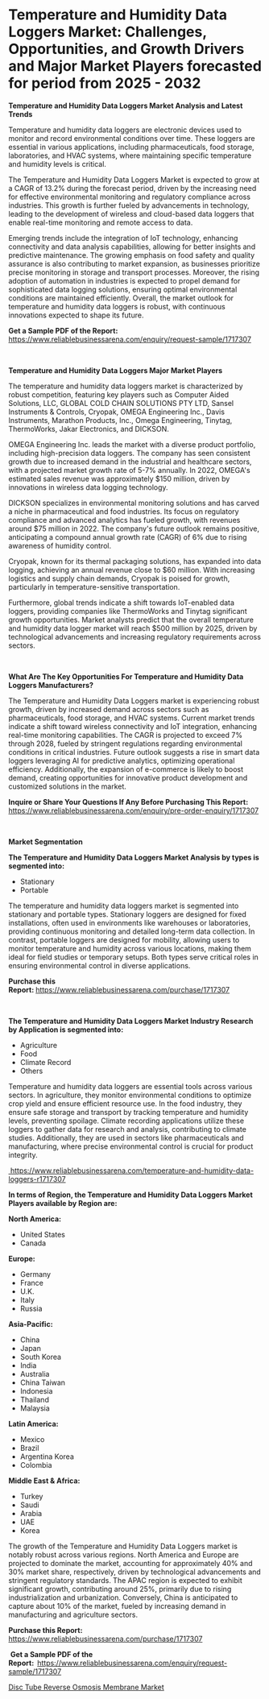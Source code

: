 <p><h1>Temperature and Humidity Data Loggers Market: Challenges, Opportunities, and Growth Drivers and Major Market Players forecasted for period from 2025 - 2032</h1></p><p><strong>Temperature and Humidity Data Loggers Market Analysis and Latest Trends</strong></p>
<p><p>Temperature and humidity data loggers are electronic devices used to monitor and record environmental conditions over time. These loggers are essential in various applications, including pharmaceuticals, food storage, laboratories, and HVAC systems, where maintaining specific temperature and humidity levels is critical. </p><p>The Temperature and Humidity Data Loggers Market is expected to grow at a CAGR of 13.2% during the forecast period, driven by the increasing need for effective environmental monitoring and regulatory compliance across industries. This growth is further fueled by advancements in technology, leading to the development of wireless and cloud-based data loggers that enable real-time monitoring and remote access to data. </p><p>Emerging trends include the integration of IoT technology, enhancing connectivity and data analysis capabilities, allowing for better insights and predictive maintenance. The growing emphasis on food safety and quality assurance is also contributing to market expansion, as businesses prioritize precise monitoring in storage and transport processes. Moreover, the rising adoption of automation in industries is expected to propel demand for sophisticated data logging solutions, ensuring optimal environmental conditions are maintained efficiently. Overall, the market outlook for temperature and humidity data loggers is robust, with continuous innovations expected to shape its future.</p></p>
<p><strong>Get a Sample PDF of the Report:&nbsp;</strong> <a href="https://www.reliablebusinessarena.com/enquiry/request-sample/1717307?utm_campaign=2452&utm_medium=2&utm_source=Github&utm_content=ia&utm_term=25032025&utm_id=temperature-and-humidity-data-loggers">https://www.reliablebusinessarena.com/enquiry/request-sample/1717307</a></p>
<p>&nbsp;</p>
<p><strong>Temperature and Humidity Data Loggers Major Market Players</strong></p>
<p><p>The temperature and humidity data loggers market is characterized by robust competition, featuring key players such as Computer Aided Solutions, LLC, GLOBAL COLD CHAIN SOLUTIONS PTY LTD, Sansel Instruments & Controls, Cryopak, OMEGA Engineering Inc., Davis Instruments, Marathon Products, Inc., Omega Engineering, Tinytag, ThermoWorks, Jakar Electronics, and DICKSON.</p><p>OMEGA Engineering Inc. leads the market with a diverse product portfolio, including high-precision data loggers. The company has seen consistent growth due to increased demand in the industrial and healthcare sectors, with a projected market growth rate of 5-7% annually. In 2022, OMEGA's estimated sales revenue was approximately $150 million, driven by innovations in wireless data logging technology.</p><p>DICKSON specializes in environmental monitoring solutions and has carved a niche in pharmaceutical and food industries. Its focus on regulatory compliance and advanced analytics has fueled growth, with revenues around $75 million in 2022. The company's future outlook remains positive, anticipating a compound annual growth rate (CAGR) of 6% due to rising awareness of humidity control.</p><p>Cryopak, known for its thermal packaging solutions, has expanded into data logging, achieving an annual revenue close to $60 million. With increasing logistics and supply chain demands, Cryopak is poised for growth, particularly in temperature-sensitive transportation.</p><p>Furthermore, global trends indicate a shift towards IoT-enabled data loggers, providing companies like ThermoWorks and Tinytag significant growth opportunities. Market analysts predict that the overall temperature and humidity data logger market will reach $500 million by 2025, driven by technological advancements and increasing regulatory requirements across sectors.</p></p>
<p>&nbsp;</p>
<p><strong>What Are The Key Opportunities For Temperature and Humidity Data Loggers Manufacturers?</strong></p>
<p><p>The Temperature and Humidity Data Loggers market is experiencing robust growth, driven by increased demand across sectors such as pharmaceuticals, food storage, and HVAC systems. Current market trends indicate a shift toward wireless connectivity and IoT integration, enhancing real-time monitoring capabilities. The CAGR is projected to exceed 7% through 2028, fueled by stringent regulations regarding environmental conditions in critical industries. Future outlook suggests a rise in smart data loggers leveraging AI for predictive analytics, optimizing operational efficiency. Additionally, the expansion of e-commerce is likely to boost demand, creating opportunities for innovative product development and customized solutions in the market.</p></p>
<p><strong>Inquire or Share Your Questions If Any Before Purchasing This Report:</strong> <a href="https://www.reliablebusinessarena.com/enquiry/pre-order-enquiry/1717307?utm_campaign=2452&utm_medium=2&utm_source=Github&utm_content=ia&utm_term=25032025&utm_id=temperature-and-humidity-data-loggers">https://www.reliablebusinessarena.com/enquiry/pre-order-enquiry/1717307</a></p>
<p>&nbsp;</p>
<p><strong>Market Segmentation</strong></p>
<p><strong>The Temperature and Humidity Data Loggers Market Analysis by types is segmented into:</strong></p>
<p><ul><li>Stationary</li><li>Portable</li></ul></p>
<p><p>The temperature and humidity data loggers market is segmented into stationary and portable types. Stationary loggers are designed for fixed installations, often used in environments like warehouses or laboratories, providing continuous monitoring and detailed long-term data collection. In contrast, portable loggers are designed for mobility, allowing users to monitor temperature and humidity across various locations, making them ideal for field studies or temporary setups. Both types serve critical roles in ensuring environmental control in diverse applications.</p></p>
<p><strong>Purchase this Report:&nbsp;</strong><a href="https://www.reliablebusinessarena.com/purchase/1717307?utm_campaign=2452&utm_medium=2&utm_source=Github&utm_content=ia&utm_term=25032025&utm_id=temperature-and-humidity-data-loggers">https://www.reliablebusinessarena.com/purchase/1717307</a></p>
<p>&nbsp;</p>
<p><strong>The Temperature and Humidity Data Loggers Market Industry Research by Application is segmented into:</strong></p>
<p><ul><li>Agriculture</li><li>Food</li><li>Climate Record</li><li>Others</li></ul></p>
<p><p>Temperature and humidity data loggers are essential tools across various sectors. In agriculture, they monitor environmental conditions to optimize crop yield and ensure efficient resource use. In the food industry, they ensure safe storage and transport by tracking temperature and humidity levels, preventing spoilage. Climate recording applications utilize these loggers to gather data for research and analysis, contributing to climate studies. Additionally, they are used in sectors like pharmaceuticals and manufacturing, where precise environmental control is crucial for product integrity.</p></p>
<p><a href="https://www.reliablebusinessarena.com/temperature-and-humidity-data-loggers-r1717307?utm_campaign=2452&utm_medium=2&utm_source=Github&utm_content=ia&utm_term=25032025&utm_id=temperature-and-humidity-data-loggers">&nbsp;https://www.reliablebusinessarena.com/temperature-and-humidity-data-loggers-r1717307</a></p>
<p><strong>In terms of Region, the Temperature and Humidity Data Loggers Market Players available by Region are:</strong></p>
<p>
    <p> <strong> North America: </strong>
        <ul>
            <li>United States</li>
            <li>Canada</li>
        </ul>
        </p> 
    <p> <strong> Europe: </strong>
        <ul>
            <li>Germany</li>
            <li>France</li>
            <li>U.K.</li>
            <li>Italy</li>
            <li>Russia</li>
        </ul>
        </p> 
    <p> <strong> Asia-Pacific: </strong>
        <ul>
            <li>China</li>
            <li>Japan</li>
            <li>South Korea</li>
            <li>India</li>
            <li>Australia</li>
            <li>China Taiwan</li>
            <li>Indonesia</li>
            <li>Thailand</li>
            <li>Malaysia</li>
        </ul>
        </p> 
    <p> <strong> Latin America: </strong>
        <ul>
            <li>Mexico</li>
            <li>Brazil</li>
            <li>Argentina Korea</li>
            <li>Colombia</li>
        </ul>
        </p> 
    <p> <strong> Middle East & Africa: </strong>
        <ul>
            <li>Turkey</li>
            <li>Saudi</li>
            <li>Arabia</li>
            <li>UAE</li>
            <li>Korea</li>
        </ul>
    </p>
    </p>
<p><p>The growth of the Temperature and Humidity Data Loggers market is notably robust across various regions. North America and Europe are projected to dominate the market, accounting for approximately 40% and 30% market share, respectively, driven by technological advancements and stringent regulatory standards. The APAC region is expected to exhibit significant growth, contributing around 25%, primarily due to rising industrialization and urbanization. Conversely, China is anticipated to capture about 10% of the market, fueled by increasing demand in manufacturing and agriculture sectors.</p></p>
<p><strong>Purchase this Report: </strong><a href="https://www.reliablebusinessarena.com/purchase/1717307?utm_campaign=2452&utm_medium=2&utm_source=Github&utm_content=ia&utm_term=25032025&utm_id=temperature-and-humidity-data-loggers">https://www.reliablebusinessarena.com/purchase/1717307</a></p>
<p>&nbsp;<strong>Get a Sample PDF of the Report:&nbsp;&nbsp;</strong><a href="https://www.reliablebusinessarena.com/enquiry/request-sample/1717307?utm_campaign=2452&utm_medium=2&utm_source=Github&utm_content=ia&utm_term=25032025&utm_id=temperature-and-humidity-data-loggers">https://www.reliablebusinessarena.com/enquiry/request-sample/1717307</a></p>
<p><strong></strong></p>
<p><p><a href="https://github.com/skerretflossie9297/Market-Research-Report-List-1/blob/main/disc-tube-reverse-osmosis-membrane-market.md?utm_campaign=2452&utm_medium=2&utm_source=Github&utm_content=ia&utm_term=25032025&utm_id=temperature-and-humidity-data-loggers">Disc Tube Reverse Osmosis Membrane Market</a></p></p>